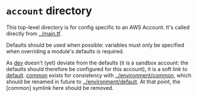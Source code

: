 # `account` directory

This top-level directory is for config specific to an AWS Account. It's called directly from [../main.tf](../main.tf).

Defaults should be used when possible: variables must only be specified when overriding a module's defaults is required.

As [dev](dev) doesn't (yet) deviate from the defaults (it is a sandbox account: the defaults should therefore be configured for this account), it is a soft link to [default](default). [common](common) exists for consistency with [../environment/common](../environment/common), which should be renamed in future to [../environment/default](../environment/default). At that point, the [common] symlink here should be removed.
